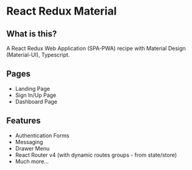 # React Redux Material

## What is this?

A React Redux Web Application (SPA-PWA) recipe with Material Design (Material-UI), Typescript.

## Pages

- Landing Page
- Sign In/Up Page
- Dashboard Page

## Features

- Authentication Forms
- Messaging
- Drawer Menu
- React Router v4 (with dynamic routes groups - from state/store)
- Much more...
